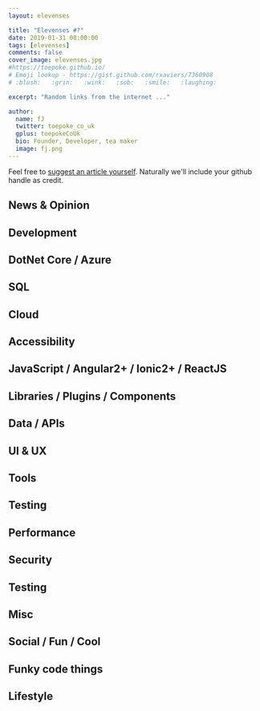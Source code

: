 ```yaml
---
layout: elevenses

title: "Elevenses #?"
date: 2019-01-31 08:00:00
tags: [elevenses]
comments: false
cover_image: elevenses.jpg
#https://toepoke.github.io/
# Emoji lookup - https://gist.github.com/rxaviers/7360908
# :blush:   :grin:   :wink:   :sob:   :smile:   :laughing:

excerpt: "Random links from the internet ..."

author:
  name: fJ
  twitter: toepoke_co_uk
  gplus: toepokeCoUk
  bio: Founder, Developer, tea maker
  image: fj.png
---
```


Feel free to [suggest an article yourself](https://github.com/toepoke/toepoke.github.io/issues).  Naturally we'll include your github handle as credit.

## News & Opinion

## Development

## DotNet Core / Azure

## SQL

## Cloud

## Accessibility

## JavaScript / Angular2+ / Ionic2+ / ReactJS

## Libraries / Plugins / Components

## Data / APIs

## UI & UX

## Tools

## Testing

## Performance

## Security

## Testing

## Misc

## Social / Fun / Cool

## Funky code things

## Lifestyle
